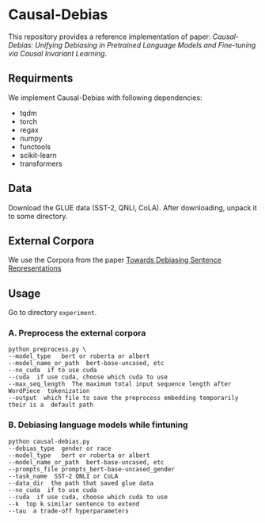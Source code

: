 # Causal-Debias
This repository provides a reference implementation of paper: 
*Causal-Debias: Unifying Debiasing in Pretrained Language Models and Fine-tuning via Causal Invariant Learning*.

## Requirments
We implement Causal-Debias with following dependencies:
* tqdm 
* torch
* regax
* numpy
* functools
* scikit-learn
* transformers

## Data
Download the GLUE data (SST-2, QNLI, CoLA). After downloading, unpack it to some directory.

## External Corpora
We use the Corpora from the paper [Towards Debiasing Sentence Representations](https://aclanthology.org/2020.acl-main.488/)

## Usage

Go to directory `experiment`.

### A. Preprocess the external corpora

```
python preprocess.py \
--model_type   bert or roberta or albert
--model_name_or_path  bert-base-uncased, etc
--no_cuda  if to use cuda
--cuda  if use cuda, choose which cuda to use
--max_seq_length  The maximum total input sequence length after WordPiece  tokenization
--output  which file to save the preprocess embedding temporarily their is a  default path
```

### B. Debiasing language models while fintuning
```
python causal-debias.py
--debias_type  gender or race
--model_type   bert or roberta or albert
--model_name_or_path  bert-base-uncased, etc
--prompts_file prompts_bert-base-uncased_gender
--task_name  SST-2 QNLI or CoLA
--data_dir  the path that saved glue data
--no_cuda  if to use cuda
--cuda  if use cuda, choose which cuda to use
--k  top k similar sentence to extend
--tau  a trade-off hyperparameters
```
